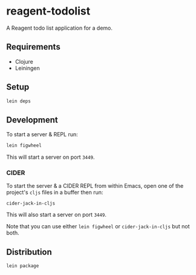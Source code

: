 # reagent-todolist

A Reagent todo list application for a demo.

## Requirements

- Clojure
- Leiningen

## Setup

```sh
lein deps
```

## Development

To start a server & REPL run:

```sh
lein figwheel
```

This will start a server on port `3449`.

### CIDER

To start the server & a CIDER REPL from within Emacs, open one of the project's
`cljs` files in a buffer then run:

```emacs
cider-jack-in-cljs
```

This will also start a server on port `3449`.

Note that you can use either `lein figwheel` or `cider-jack-in-cljs` but not
both.

## Distribution

```sh
lein package
```
